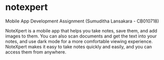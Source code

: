 # notexpert

Mobile App Development Assignment (Sumuditha Lansakara - CB010718)

NoteXpert is a mobile app that helps you take notes, save them, and add images to them. You can also scan documents and get the text into your notes, and use dark mode for a more comfortable viewing experience. NoteXpert makes it easy to take notes quickly and easily, and you can access them from anywhere.
